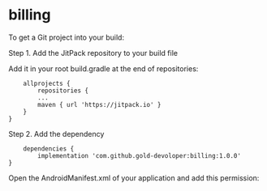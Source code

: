 # billing

To get a Git project into your build:

Step 1. Add the JitPack repository to your build file

Add it in your root build.gradle at the end of repositories:

	    allprojects {
	    	repositories {
		   	...
		   	maven { url 'https://jitpack.io' }
	  	}
   	}
  
Step 2. Add the dependency

     	dependencies {
	        implementation 'com.github.gold-devoloper:billing:1.0.0'
   	}
  
Open the AndroidManifest.xml of your application and add this permission:
